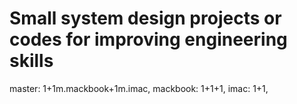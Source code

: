 # Small system design projects or  codes for improving engineering skills
master: 1+1m.mackbook+1m.imac,
mackbook: 1+1+1,
imac: 1+1,